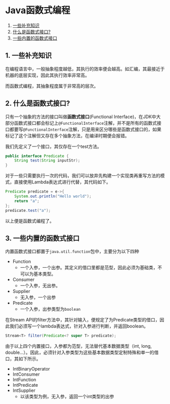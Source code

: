 # Java函数式编程

1. [一些补充知识](#)
1. [什么是函数式接口?](#-1)
1. [一些内置的函数式接口](#-1)

##  1. <a name=''></a>一些补充知识
在编程语言中，一般抽象程度越低，其执行的效率便会越高。如汇编，其最接近于机器的底层实现，因此其执行效率非常高。

而函数式编程，其抽象程度属于非常高的层次。

##  2. <a name='-1'></a>什么是函数式接口?
只有一个抽象的方法的接口叫做**函数式接口**(Functional Interface)，在JDK中大部分函数式接口都会标记上```@FunctionalInterface```注解，并不是所有的函数式接口都要写```@FunctionalInterface```注解，只是用来区分哪些是函数式接口的，如果标记了这个注解但又存在多个抽象方法，在编译时期便会报错。

我们先定义了一个接口，其仅存在一个test方法。
```java
public interface Predicate {
    String test(String inputStr);
}
```
对于一些只需要执行一次的代码，我们可以放弃先构建一个实现类再重写方法的模式，直接使用Lambda表达式进行代替，其代码如下。
```java
Predicate predicate = e->{
    System.out.println("Hello world");
    return "a";
};
predicate.test("a");
```
以上便是函数式编程了。

##  3. <a name='-1'></a>一些内置的函数式接口
内置函数式接口都置于```java.util.function```包中，主要分为以下四种
- Function
  - 一个入参，一个出参。其定义的借口里都是范型，因此必须为基础类，不可以为基本类型。
- Consumer
  - 一个入参，无出参。
- Supplier
  - 无入参，一个出参
- Predicate
  - 一个入参，出参类型为```boolean```

在Stream API的filter方法中，其针对输入，便规定了为Predicate类型的借口，因此我们必须写一个lambda表达式，针对入参进行判断，并返回boolean。
```java
Stream<T> filter(Predicate<? super T> predicate);
```

由于以上四个内置接口，入参都为范型，无法替代基本数据类型（int, long, double...）。因此，必须针对入参类型为这些基本数据类型定制特殊和单一的借口，其如下所示。
- IntBinaryOperator
- IntConsumer
- IntFunction
- IntPredicate
- IntSupplier
  - 以该类型为例，无入参，返回一个int类型的出参
